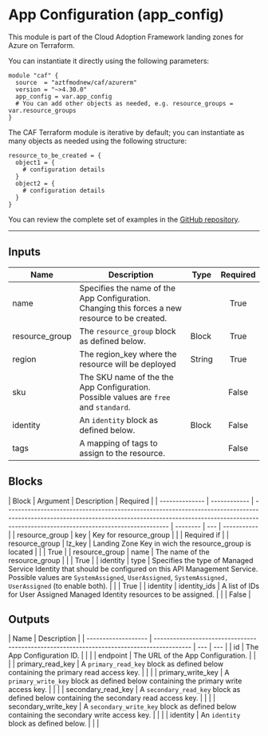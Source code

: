 # App Configuration (app_config)

This module is part of the Cloud Adoption Framework landing zones for Azure on Terraform.

You can instantiate it directly using the following parameters:

```hcl
module "caf" {
  source  = "aztfmodnew/caf/azurerm"
  version = "~>4.30.0"
  app_config = var.app_config
  # You can add other objects as needed, e.g. resource_groups = var.resource_groups
}
```

The CAF Terraform module is iterative by default; you can instantiate as many objects as needed using the following structure:

```hcl
resource_to_be_created = {
  object1 = {
    # configuration details
  }
  object2 = {
    # configuration details
  }
}
```

You can review the complete set of examples in the [GitHub repository](https://github.com/aztfmodnew/terraform-azurerm-caf/tree/main/examples/app_config).

---

## Inputs

| Name           | Description                                                                                     | Type   | Required |
| -------------- | ----------------------------------------------------------------------------------------------- | ------ | :------: |
| name           | Specifies the name of the App Configuration. Changing this forces a new resource to be created. |        |   True   |
| resource_group | The `resource_group` block as defined below.                                                    | Block  |   True   |
| region         | The region_key where the resource will be deployed                                              | String |   True   |
| sku            | The SKU name of the the App Configuration. Possible values are `free` and `standard`.           |        |  False   |
| identity       | An `identity` block as defined below.                                                           | Block  |  False   |
| tags           | A mapping of tags to assign to the resource.                                                    |        |  False   |

## Blocks

| Block          | Argument     | Description                                                                                                                                                                                                     | Required |
| -------------- | ------------ | --------------------------------------------------------------------------------------------------------------------------------------------------------------------------------------------------------------- | -------- | --- | ----------- |
| resource_group | key          | Key for resource_group                                                                                                                                                                                          |          |     | Required if |
| resource_group | lz_key       | Landing Zone Key in wich the resource_group is located                                                                                                                                                          |          |     | True        |
| resource_group | name         | The name of the resource_group                                                                                                                                                                                  |          |     | True        |
| identity       | type         | Specifies the type of Managed Service Identity that should be configured on this API Management Service. Possible values are `SystemAssigned`, `UserAssigned`, `SystemAssigned, UserAssigned` (to enable both). |          |     | True        |
| identity       | identity_ids | A list of IDs for User Assigned Managed Identity resources to be assigned.                                                                                                                                      |          |     | False       |

## Outputs

| Name                | Description                                                                               |
| ------------------- | ----------------------------------------------------------------------------------------- | --- | --- |
| id                  | The App Configuration ID.                                                                 |     |     |
| endpoint            | The URL of the App Configuration.                                                         |     |     |
| primary_read_key    | A `primary_read_key` block as defined below containing the primary read access key.       |     |     |
| primary_write_key   | A `primary_write_key` block as defined below containing the primary write access key.     |     |     |
| secondary_read_key  | A `secondary_read_key` block as defined below containing the secondary read access key.   |     |     |
| secondary_write_key | A `secondary_write_key` block as defined below containing the secondary write access key. |     |     |
| identity            | An `identity` block as defined below.                                                     |     |     |
